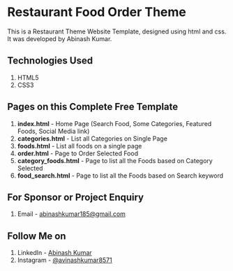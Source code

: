 # Restaurant Food Order Theme
This is a Restaurant Theme Website Template, designed using html and css. It was developed by Abinash Kumar.



## Technologies Used
1. HTML5
2. CSS3


## Pages on this Complete Free Template
1. **index.html** - Home Page (Search Food, Some Categories, Featured Foods, Social Media link)
2. **categories.html** - List all Categories on Single Page
3. **foods.html** - List all foods on a single page
4. **order.html** - Page to Order Selected Food
5. **category_foods.html** - Page to list all the Foods based on Category Selected
6. **food_search.html** - Page to list all the Foods based on Search keyword


## For Sponsor or Project Enquiry
1. Email - abinashkumar185@gmail.com


## Follow Me on
1. LinkedIn - [Abinash Kumar](https://www.linkedin.com/in/abinash-kumar-994544200/ "Abinash Kumar on LinkedIn")
2. Instagram - [@avinashkumar8571](https://www.instagram.com/avinashkumar8571/ "Abinash Kumar on Instagram")

